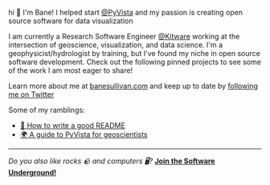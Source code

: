 hi :wave: I'm Bane! I helped start [@PyVista](https://github.com/pyvista) and my passion is creating open source software for data visualization

I am currently a Research Software Engineer [@Kitware](https://github.com/Kitware) working at the intersection of geoscience, visualization, and data science. I'm a geophysicist/hydrologist by training, but I've found my niche in open source software development. Check out the following pinned projects to see some of the work I am most eager to share!

Learn more about me at [banesullivan.com](https://banesullivan.com/) and keep up to date by [following me on Twitter](https://twitter.com/banesullivan)

Some of my ramblings:

- [📄 How to write a good README](https://github.com/banesullivan/README)
- [🌍 A guide to PyVista for geoscientists](https://banesullivan.com/pyvista/index.html)

---

*Do you also like rocks 🪨 and computers 🖥️?*
[**Join the Software Underground!**](https://swu.ng/slack)
